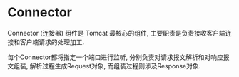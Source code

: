 # Connector

Connector (连接器) 组件是 Tomcat 最核心的组件,
主要职责是负责接收客户端连接和客户端请求的处理加工.

每个Connector都将指定一个端口进行监听,
分别负责对请求报文解析和对响应报文组装,
解析过程生成Request对象, 而组装过程则涉及Response对象.

